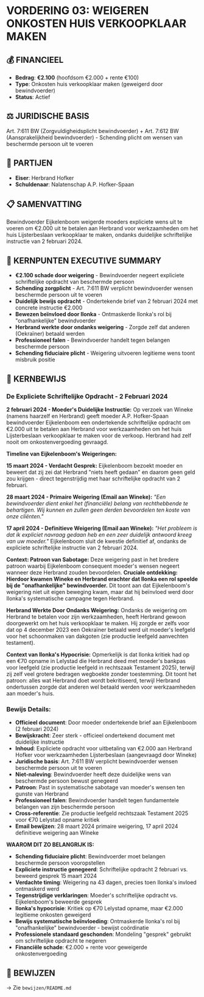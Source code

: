 # VORDERING 03: WEIGEREN ONKOSTEN HUIS VERKOOPKLAAR MAKEN

## 💰 FINANCIEEL
- **Bedrag**: **€2.100** (hoofdsom €2.000 + rente €100)
- **Type**: Onkosten huis verkoopklaar maken (geweigerd door bewindvoerder)
- **Status**: Actief

## ⚖️ JURIDISCHE BASIS
Art. 7:611 BW (Zorgvuldigheidsplicht bewindvoerder) + Art. 7:612 BW (Aansprakelijkheid bewindvoerder) - Schending plicht om wensen van beschermde persoon uit te voeren

## 👥 PARTIJEN
- **Eiser**: Herbrand Hofker
- **Schuldenaar**: Nalatenschap A.P. Hofker-Spaan

## 📋 SAMENVATTING
Bewindvoerder Eijkelenboom weigerde moeders expliciete wens uit te voeren om €2.000 uit te betalen aan Herbrand voor werkzaamheden om het huis Lijsterbeslaan verkoopklaar te maken, ondanks duidelijke schriftelijke instructie van 2 februari 2024.

## 🎯 KERNPUNTEN EXECUTIVE SUMMARY
- **€2.100 schade door weigering** - Bewindvoerder negeert expliciete schriftelijke opdracht van beschermde persoon
- **Schending zorgplicht** - Art. 7:611 BW verplicht bewindvoerder wensen beschermde persoon uit te voeren
- **Duidelijk bewijs opdracht** - Ondertekende brief van 2 februari 2024 met concrete instructie €2.000
- **Bewezen beïnvloed door Ilonka** - Ontmaskerde Ilonka's rol bij "onafhankelijke" bewindvoerder
- **Herbrand werkte door ondanks weigering** - Zorgde zelf dat anderen (Oekraïner) betaald werden
- **Professioneel falen** - Bewindvoerder handelt tegen belangen beschermde persoon
- **Schending fiduciaire plicht** - Weigering uitvoeren legitieme wens toont misbruik positie

## 🚨 KERNBEWIJS

### De Expliciete Schriftelijke Opdracht - 2 Februari 2024

**2 februari 2024 - Moeder's Duidelijke Instructie:**
Op verzoek van Wineke (namens haarzelf en Herbrand) geeft moeder A.P. Hofker-Spaan bewindvoerder Eijkelenboom een ondertekende schriftelijke opdracht om €2.000 uit te betalen aan Herbrand voor werkzaamheden om het huis Lijsterbeslaan verkoopklaar te maken voor de verkoop. Herbrand had zelf nooit om onkostenvergoeding gevraagd.

**Timeline van Eijkelenboom's Weigeringen:**

**15 maart 2024 - Verdacht Gesprek:**
Eijkelenboom bezoekt moeder en beweert dat zij zei dat Herbrand "niets heeft gedaan" en daarom geen geld zou krijgen - direct tegenstrijdig met haar schriftelijke opdracht van 2 februari.

**28 maart 2024 - Primaire Weigering (Email aan Wineke):**
*"Een bewindvoerder dient enkel het (financiële) belang van rechthebbende te behartigen. Wij kunnen en zullen geen derden bevoordelen ten koste van onze cliënten."*

**17 april 2024 - Definitieve Weigering (Email aan Wineke):**
*"Het probleem is dat ik expliciet navraag gedaan heb en een zeer duidelijk antwoord kreeg van uw moeder."* Eijkelenboom sluit de kwestie definitief af, ondanks de expliciete schriftelijke instructie van 2 februari 2024.

**Context: Patroon van Sabotage:**
Deze weigering past in het bredere patroon waarbij Eijkelenboom consequent moeder's wensen negeert wanneer deze Herbrand zouden bevoordelen. **Cruciale ontdekking: Hierdoor kwamen Wineke en Herbrand erachter dat Ilonka een rol speelde bij de "onafhankelijke" bewindvoerder.** Dit toont aan dat Eijkelenboom's weigering niet uit eigen beweging kwam, maar dat hij beïnvloed werd door Ilonka's systematische campagne tegen Herbrand.

**Herbrand Werkte Door Ondanks Weigering:**
Ondanks de weigering om Herbrand te betalen voor zijn werkzaamheden, heeft Herbrand gewoon doorgewerkt om het huis verkoopklaar te maken. Hij zorgde er zelfs voor dat op 4 december 2023 een Oekraïner betaald werd uit moeder's leefgeld voor het schoonmaken van dakgoten (zie productie leefgeld aanvechten testament). 

**Context van Ilonka's Hypocrisie:**
Opmerkelijk is dat Ilonka kritiek had op een €70 opname in Lelystad die Herbrand deed met moeder's bankpas voor leefgeld (zie productie leefgeld in rechtszaak Testament 2025), terwijl zij zelf veel grotere bedragen wegboekte zonder toestemming. Dit toont het patroon: alles wat Herbrand doet wordt bekritiseerd, terwijl Herbrand ondertussen zorgde dat anderen wel betaald werden voor werkzaamheden aan moeder's huis.

### Bewijs Details:
- **Officieel document**: Door moeder ondertekende brief aan Eijkelenboom (2 februari 2024)
- **Bewijskracht**: Zeer sterk - officieel ondertekend document met duidelijke instructie
- **Inhoud**: Expliciete opdracht voor uitbetaling van €2.000 aan Herbrand Hofker voor werkzaamheden Lijsterbeslaan (aangevraagd door Wineke)
- **Juridische basis**: Art. 7:611 BW verplicht bewindvoerder wensen beschermde persoon uit te voeren
- **Niet-naleving**: Bewindvoerder heeft deze duidelijke wens van beschermde persoon bewust genegeerd
- **Patroon**: Past in systematische sabotage van moeder's wensen ten gunste van Herbrand
- **Professioneel falen**: Bewindvoerder handelt tegen fundamentele belangen van zijn beschermde persoon
- **Cross-referentie**: Zie productie leefgeld rechtszaak Testament 2025 voor €70 Lelystad opname kritiek
- **Email bewijzen**: 28 maart 2024 primaire weigering, 17 april 2024 definitieve weigering aan Wineke

**WAAROM DIT ZO BELANGRIJK IS:**
- **Schending fiduciaire plicht**: Bewindvoerder moet belangen beschermde persoon vooropstellen
- **Expliciete instructie genegeerd**: Schriftelijke opdracht 2 februari vs. beweerd gesprek 15 maart 2024
- **Verdachte timing**: Weigering na 43 dagen, precies toen Ilonka's invloed ontmaskerd werd
- **Tegenstrijdige verklaringen**: Moeder's schriftelijke opdracht vs. Eijkelenboom's beweerde gesprek
- **Ilonka's hypocrisie**: Kritiek op €70 Lelystad opname, maar €2.000 legitieme onkosten geweigerd
- **Bewijs systematische beïnvloeding**: Ontmaskerde Ilonka's rol bij "onafhankelijke" bewindvoerder - bewijst coördinatie
- **Professionele standaard geschonden**: Mondeling "gesprek" gebruikt om schriftelijke opdracht te negeren
- **Financiële schade**: €2.000 + rente voor geweigerde onkostenvergoeding

## 📄 BEWIJZEN
→ Zie `bewijzen/README.md`